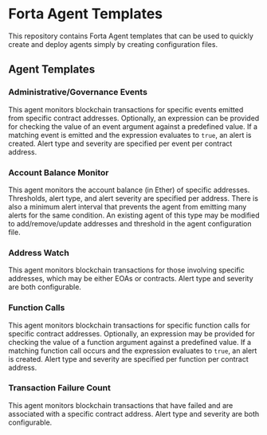# Forta Agent Templates

This repository contains Forta Agent templates that can be used to quickly create and deploy agents
simply by creating configuration files.

## Agent Templates

### Administrative/Governance Events

This agent monitors blockchain transactions for specific events emitted from specific contract
addresses.  Optionally, an expression can be provided for checking the value of an event argument
against a predefined value.  If a matching event is emitted and the expression evaluates to `true`,
an alert is created.  Alert type and severity are specified per event per contract address.

### Account Balance Monitor

This agent monitors the account balance (in Ether) of specific addresses.  Thresholds, alert type,
and alert severity are specified per address.  There is also a minimum alert interval that prevents
the agent from emitting many alerts for the same condition.  An existing agent of this type may be
modified to add/remove/update addresses and threshold in the agent configuration file.

### Address Watch

This agent monitors blockchain transactions for those involving specific addresses, which may be
either EOAs or contracts.  Alert type and severity are both configurable.

### Function Calls

This agent monitors blockchain transactions for specific function calls for specific contract
addresses. Optionally, an expression may be provided for checking the value of a function argument
against a predefined value.  If a matching function call occurs and the expression evaluates to
`true`, an alert is created.  Alert type and severity are specified per function per contract
address.

### Transaction Failure Count

This agent monitors blockchain transactions that have failed and are associated with a specific
contract address. Alert type and severity are both configurable.

